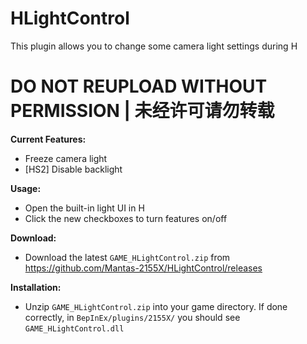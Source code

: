 # HLightControl  
This plugin allows you to change some camera light settings during H

# DO NOT REUPLOAD WITHOUT PERMISSION | 未经许可请勿转载  

**Current Features:**  
* Freeze camera light  
* [HS2] Disable backlight  

**Usage:**  
* Open the built-in light UI in H  
* Click the new checkboxes to turn features on/off  

**Download:**  
* Download the latest `GAME_HLightControl.zip` from https://github.com/Mantas-2155X/HLightControl/releases  

**Installation:**  
* Unzip `GAME_HLightControl.zip` into your game directory. If done correctly, in `BepInEx/plugins/2155X/` you should see `GAME_HLightControl.dll`  
